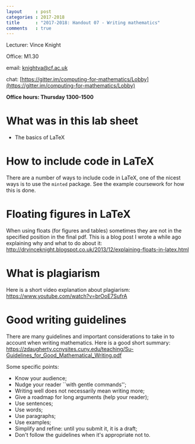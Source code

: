```yaml
---
layout     : post
categories : 2017-2018
title      : "2017-2018: Handout 07 - Writing mathematics"
comments   : true
---
```


Lecturer: Vince Knight

Office: M1.30

email: knightva@cf.ac.uk

chat: [https://gitter.im/computing-for-mathematics/Lobby](https://gitter.im/computing-for-mathematics/Lobby)

**Office hours: Thursday 1300-1500**

# What was in this lab sheet

- The basics of LaTeX

# How to include code in LaTeX

There are a number of ways to include code in LaTeX, one of the nicest ways is
to use the `minted` package. See the example coursework for how this is done.

# Floating figures in LaTeX

When using floats (for figures and tables) sometimes they are not in the
specified position in the final pdf. This is a blog post I wrote a while ago
explaining why and what to do about it:
http://drvinceknight.blogspot.co.uk/2013/12/explaining-floats-in-latex.html

# What is plagiarism

Here is a short video explanation about plagiarism:
https://www.youtube.com/watch?v=brOoE7SufrA

# Good writing guidelines

There are many guidelines and important considerations to take in to account
when writing mathematics. Here is a good short summary:
https://zdaugherty.ccnysites.cuny.edu/teaching/Su-Guidelines_for_Good_Mathematical_Writing.pdf

Some specific points:

- Know your audience;
- Nudge your reader ``with gentle commands'';
- Writing well does not necessarily mean writing more;
- Give a roadmap for long arguments (help your reader);
- Use sentences;
- Use words;
- Use paragraphs;
- Use examples;
- Simplify and refine: until you submit it, it is a draft;
- Don't follow the guidelines when it's appropriate not to.
